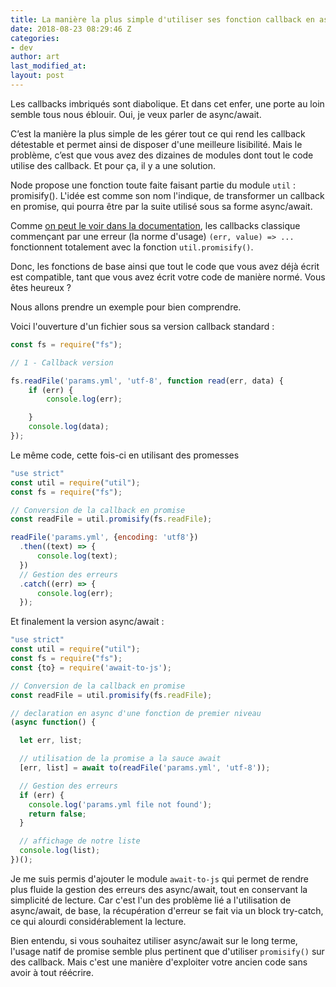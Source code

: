 ```yaml
---
title: La manière la plus simple d'utiliser ses fonction callback en async/await
date: 2018-08-23 08:29:46 Z
categories:
- dev
author: art
last_modified_at: 
layout: post
---
```


Les callbacks imbriqués sont diabolique. Et dans cet enfer, une porte au loin semble tous nous éblouir. Oui, je veux parler de async/await.

C’est la manière la plus simple de les gérer tout ce qui rend les callback détestable et permet ainsi de disposer d'une meilleure lisibilité. Mais le problème, c’est que vous avez des dizaines de modules dont tout le code utilise des callback. Et pour ça, il y a une solution.

Node propose une fonction toute faite faisant partie du module `util` : promisify(). L'idée est comme son nom l'indique, de transformer un callback en promise, qui pourra être par la suite utilisé sous sa forme async/await.

Comme [on peut le voir dans la documentation](https://nodejs.org/dist/latest-v8.x/docs/api/util.html#util_util_promisify_original), les callbacks classique commençant par une erreur (la norme d'usage) `(err, value) => ...` fonctionnent totalement avec la fonction `util.promisify()`.

Donc, les fonctions de base ainsi que tout le code que vous avez déjà écrit est compatible, tant que vous avez écrit votre code de manière normé. Vous êtes heureux ?

Nous allons prendre un exemple pour bien comprendre.

Voici l'ouverture d'un fichier sous sa version callback standard :

```js
const fs = require("fs");

// 1 - Callback version

fs.readFile('params.yml', 'utf-8', function read(err, data) {
    if (err) {
        console.log(err);

    }
    console.log(data);
});


```

Le même code, cette fois-ci en utilisant des promesses

```js
"use strict"
const util = require("util");
const fs = require("fs");

// Conversion de la callback en promise
const readFile = util.promisify(fs.readFile);

readFile('params.yml', {encoding: 'utf8'})
  .then((text) => {
      console.log(text);
  })
  // Gestion des erreurs
  .catch((err) => {
      console.log(err);
  });

```

Et finalement la version async/await :

```js
"use strict"
const util = require("util");
const fs = require("fs");
const {to} = require('await-to-js');

// Conversion de la callback en promise
const readFile = util.promisify(fs.readFile);

// declaration en async d'une fonction de premier niveau
(async function() {

  let err, list;

  // utilisation de la promise a la sauce await
  [err, list] = await to(readFile('params.yml', 'utf-8'));

  // Gestion des erreurs
  if (err) {
    console.log('params.yml file not found');
    return false;
  }

  // affichage de notre liste
  console.log(list);
})();


```

Je me suis permis d'ajouter le module `await-to-js` qui permet de rendre plus fluide la gestion des erreurs des async/await, tout en conservant la simplicité de lecture. Car c'est l'un des problème lié a l'utilisation de async/await, de base, la récupération d'erreur se fait via un block try-catch, ce qui alourdi considérablement la lecture.

Bien entendu, si vous souhaitez utiliser async/await sur le long terme, l'usage natif de promise semble plus pertinent que d'utiliser `promisify()` sur des callback. Mais c'est une manière d'exploiter votre ancien code sans avoir à tout réécrire.
